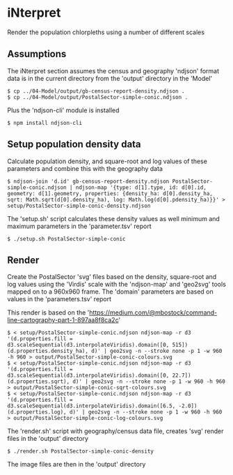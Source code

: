 # iNterpret

  Render the population chlorpleths using a number of different scales  
 
## Assumptions  

  The iNterpret section assumes the census and geography 'ndjson' format data is in the current directory from the 'output' directory in the 'Model'  

```
$ cp ../04-Model/output/gb-census-report-density.ndjson .
$ cp ../04-Model/output/PostalSector-simple-conic.ndjson .
```

  Plus the 'ndjson-cli' module is installed

```
$ npm install ndjson-cli
```
  
## Setup population density data  

   Calculate population density, and square-root and log values of these parameters and combine this with the geography data 

```
$ ndjson-join 'd.id' gb-census-report-density.ndjson PostalSector-simple-conic.ndjson | ndjson-map '{type: d[1].type, id: d[0].id, geometry: d[1].geometry, properties: {density_ha: d[0].density_ha, sqrt: Math.sqrt(d[0].density_ha), log: Math.log(d[0].pdensity_ha)}}' > setup/PostalSector-simple-conic-density.ndjson
```
  The 'setup.sh' script calculates these density values as well minimum and maximum parameters in the 'parameter.tsv' report  

```
$ ./setup.sh PostalSector-simple-conic
```

## Render  

  Create the PostalSector 'svg' files based on the density, square-root and log values using the 'Virdis' scale with the 'ndjson-map' and 'geo2svg' tools mapped on to a 960x960 frame. The 'domain' parameters are based on values in the 'parameters.tsv' report 

  This render is based on the 'https://medium.com/@mbostock/command-line-cartography-part-1-897aa8f8ca2c'  

```
$ < setup/PostalSector-simple-conic.ndjson ndjson-map -r d3 '(d.properties.fill = d3.scaleSequential(d3.interpolateViridis).domain([0, 515])(d.properties.density_ha), d)' | geo2svg -n --stroke none -p 1 -w 960 -h 960 > output/PostalSector-simple-conic-colours.svg
$ < setup/PostalSector-simple-conic.ndjson ndjson-map -r d3 '(d.properties.fill = d3.scaleSequential(d3.interpolateViridis).domain([0, 22.7])(d.properties.sqrt), d)' | geo2svg -n --stroke none -p 1 -w 960 -h 960 > output/PostalSector-simple-conic-sqrt-colours.svg 
$ < setup/PostalSector-simple-conic.ndjson ndjson-map -r d3 '(d.properties.fill = d3.scaleSequential(d3.interpolateViridis).domain([6.5, -2.0])(d.properties.log), d)' | geo2svg -n --stroke none -p 1 -w 960 -h 960 > output/PostalSector-simple-conic-log-colours.svg
```
  The 'render.sh' script with geography/census data file, creates 'svg' render files in the 'output' directory 
```
$ ./render.sh PostalSector-simple-conic-density  
```
The image files are then in the 'output' directory  
